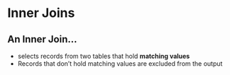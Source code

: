 # Inner Joins

## An Inner Join...
- selects records from two tables that hold **matching values**
 - Records that don’t hold matching values are excluded from the output

